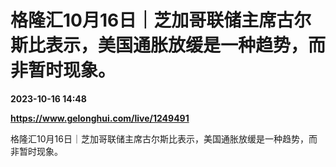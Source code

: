 # 格隆汇10月16日｜芝加哥联储主席古尔斯比表示，美国通胀放缓是一种趋势，而非暂时现象。

**2023-10-16 14:48**

**https://www.gelonghui.com/live/1249491**

格隆汇10月16日｜芝加哥联储主席古尔斯比表示，美国通胀放缓是一种趋势，而非暂时现象。